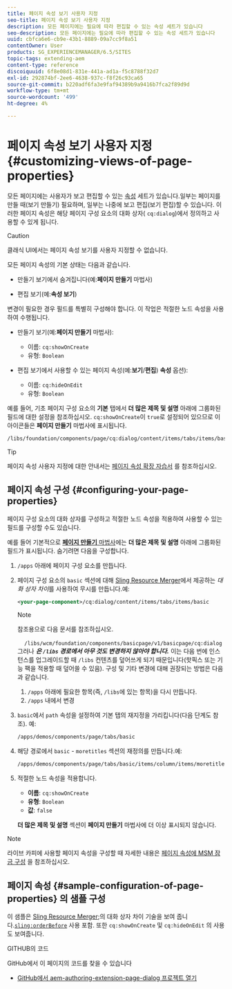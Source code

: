 ```yaml
---
title: 페이지 속성 보기 사용자 지정
seo-title: 페이지 속성 보기 사용자 지정
description: 모든 페이지에는 필요에 따라 편집할 수 있는 속성 세트가 있습니다
seo-description: 모든 페이지에는 필요에 따라 편집할 수 있는 속성 세트가 있습니다
uuid: cbfca6e6-cb9e-43b1-8889-09a7cc9f8a51
contentOwner: User
products: SG_EXPERIENCEMANAGER/6.5/SITES
topic-tags: extending-aem
content-type: reference
discoiquuid: 6f8e08d1-831e-441a-ad1a-f5c8788f32d7
exl-id: 292874bf-2ee6-4638-937c-f8f26c93ca65
source-git-commit: b220adf6fa3e9faf94389b9a9416b7fca2f89d9d
workflow-type: tm+mt
source-wordcount: '499'
ht-degree: 4%

---
```


# 페이지 속성 보기 사용자 지정{#customizing-views-of-page-properties}

모든 페이지에는 사용자가 보고 편집할 수 있는 [속성](/help/sites-authoring/editing-page-properties.md) 세트가 있습니다.일부는 페이지를 만들 때(보기 만들기) 필요하며, 일부는 나중에 보고 편집(보기 편집)할 수 있습니다. 이러한 페이지 속성은 해당 페이지 구성 요소의 대화 상자( `cq:dialog`)에서 정의하고 사용할 수 있게 됩니다.

>[!CAUTION]
>
>클래식 UI에서는 페이지 속성 보기를 사용자 지정할 수 없습니다.

모든 페이지 속성의 기본 상태는 다음과 같습니다.

* 만들기 보기에서 숨겨집니다(예:**페이지 만들기** 마법사)

* 편집 보기(예:**속성 보기**)

변경이 필요한 경우 필드를 특별히 구성해야 합니다. 이 작업은 적절한 노드 속성을 사용하여 수행됩니다.

* 만들기 보기(예:**페이지 만들기** 마법사):

   * 이름: `cq:showOnCreate`
   * 유형: `Boolean`

* 편집 보기에서 사용할 수 있는 페이지 속성(예:**보기**/**편집**) **속성** 옵션):

   * 이름: `cq:hideOnEdit`
   * 유형: `Boolean`

예를 들어, 기초 페이지 구성 요소의 **기본** 탭에서 **더 많은 제목 및 설명** 아래에 그룹화된 필드에 대한 설정을 참조하십시오. `cq:showOnCreate`이 `true`로 설정되어 있으므로 이 아이콘들은 **페이지 만들기** 마법사에 표시됩니다.

```xml
/libs/foundation/components/page/cq:dialog/content/items/tabs/items/basic/items/column/items/moretitles
```

>[!TIP]
>
>페이지 속성 사용자 지정에 대한 안내서는 [페이지 속성 확장 자습서](https://docs.adobe.com/content/help/en/experience-manager-learn/sites/developing/page-properties-technical-video-develop.html) 를 참조하십시오.

## 페이지 속성 구성 {#configuring-your-page-properties}

페이지 구성 요소의 대화 상자를 구성하고 적절한 노드 속성을 적용하여 사용할 수 있는 필드를 구성할 수도 있습니다.

예를 들어 기본적으로 [**페이지 만들기** 마법사](/help/sites-authoring/managing-pages.md#creating-a-new-page)에는 **더 많은 제목 및 설명** 아래에 그룹화된 필드가 표시됩니다. 숨기려면 다음을 구성합니다.

1. `/apps` 아래에 페이지 구성 요소를 만듭니다.
1. 페이지 구성 요소의 `basic` 섹션에 대해 [Sling Resource Merger](/help/sites-developing/sling-resource-merger.md)에서 제공하는 *대화 상자 차이*&#x200B;를 사용하여 무시를 만듭니다.예:

   ```xml
   <your-page-component>/cq:dialog/content/items/tabs/items/basic
   ```

   >[!NOTE]
   >
   >참조용으로 다음 문서를 참조하십시오.
   >
   >    `/libs/wcm/foundation/components/basicpage/v1/basicpage/cq:dialog`
   그러나 ***은 `/libs` 경로에서 아무 것도 변경하지 않아야 합니다.***
   이는 다음 번에 인스턴스를 업그레이드할 때 `/libs` 컨텐츠를 덮어쓰게 되기 때문입니다(핫픽스 또는 기능 팩을 적용할 때 덮어쓸 수 있음).
   구성 및 기타 변경에 대해 권장되는 방법은 다음과 같습니다.
   1. `/apps` 아래에 필요한 항목(즉, `/libs`에 있는 항목)을 다시 만듭니다.
   1. `/apps` 내에서 변경


1. `basic`에서 `path` 속성을 설정하여 기본 탭의 재지정을 가리킵니다(다음 단계도 참조). 예:

   ```xml
   /apps/demos/components/page/tabs/basic
   ```

1. 해당 경로에서 `basic` - `moretitles` 섹션의 재정의를 만듭니다.예:

   ```xml
   /apps/demos/components/page/tabs/basic/items/column/items/moretitles
   ```

1. 적절한 노드 속성을 적용합니다.

   * **이름**: `cq:showOnCreate`
   * **유형**: `Boolean`
   * **값**:  `false`

   **더 많은 제목 및 설명** 섹션이 **페이지 만들기** 마법사에 더 이상 표시되지 않습니다.

>[!NOTE]
라이브 카피에 사용할 페이지 속성을 구성할 때 자세한 내용은 [페이지 속성에 MSM 잠금 구성](/help/sites-developing/extending-msm.md#configuring-msm-locks-on-page-properties-touch-enabled-ui) 을 참조하십시오.

## 페이지 속성 {#sample-configuration-of-page-properties} 의 샘플 구성

이 샘플은 [Sling Resource Merger](/help/sites-developing/sling-resource-merger.md);의 대화 상자 차이 기술을 보여 줍니다.[`sling:orderBefore`](/help/sites-developing/sling-resource-merger.md#properties) 사용 포함. 또한 `cq:showOnCreate` 및 `cq:hideOnEdit` 의 사용도 보여줍니다.

GITHUB의 코드

GitHub에서 이 페이지의 코드를 찾을 수 있습니다

* [GitHub에서 aem-authoring-extension-page-dialog 프로젝트 열기](https://github.com/Adobe-Marketing-Cloud/aem-authoring-extension-page-dialog)
